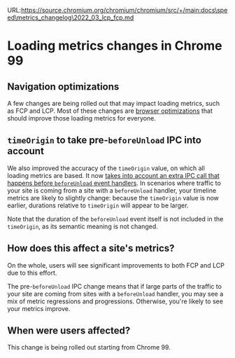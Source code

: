 URL:https://source.chromium.org/chromium/chromium/src/+/main:docs\speed\metrics_changelog\2022_03_lcp_fcp.md
# Loading metrics changes in Chrome 99

## Navigation optimizations

A few changes are being rolled out that may impact loading metrics, such as
FCP and LCP. Most of these changes are
[browser optimizations](https://blog.chromium.org/2022/03/a-new-speed-milestone-for-chrome.html)
that should improve those loading metrics for everyone.

## `timeOrigin` to take pre-`beforeUnload` IPC into account

We also improved the accuracy of the `timeOrigin` value, on which all loading
metrics are based. It now [takes into account an extra IPC call that happens
before `beforeUnload` event handlers](https://bugs.chromium.org/p/chromium/issues/detail?id=1288485).
In scenarios where traffic to your site is coming from a site with a
`beforeUnload` handler, your timeline metrics are likely to slightly change:
because the `timeOrigin` value is now earlier, durations relative to
`timeOrigin` will appear to be larger.

Note that the duration of the `beforeUnload` event itself is not included in
the `timeOrigin`, as its semantic meaning is not changed.

## How does this affect a site's metrics?
On the whole, users will see significant improvements to both FCP and LCP due
to this effort.

The pre-`beforeUnload` IPC change means that if large parts of the traffic to
your site are coming from sites with a `beforeUnload` handler, you may see a
mix of metric regressions and progressions.
Otherwise, you're likely to see your metrics improve.

## When were users affected?
This change is being rolled out starting from Chrome 99.